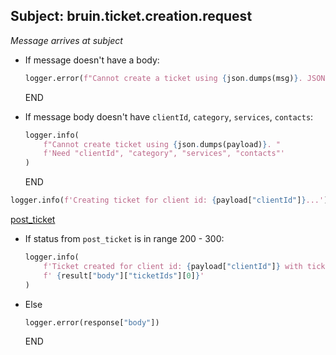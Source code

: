 ## Subject: bruin.ticket.creation.request

_Message arrives at subject_

* If message doesn't have a body:
  ```python
  logger.error(f"Cannot create a ticket using {json.dumps(msg)}. JSON malformed")
  ```
  END

* If message body doesn't have `clientId`, `category`, `services`, `contacts`:
  ```python
  logger.info(
      f"Cannot create ticket using {json.dumps(payload)}. "
      f'Need "clientId", "category", "services", "contacts"'
  )
  ```
  END

```python
logger.info(f'Creating ticket for client id: {payload["clientId"]}...')
```

[post_ticket](../repositories/bruin_repository/post_ticket.md)

* If status from `post_ticket` is in range 200 - 300:
  ```python
  logger.info(
      f'Ticket created for client id: {payload["clientId"]} with ticket id:'
      f' {result["body"]["ticketIds"][0]}'
  )
  ```
* Else
  ```python
  logger.error(response["body"])
  ```
  END
